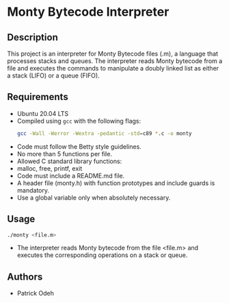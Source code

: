 # Monty Bytecode Interpreter

## Description

This project is an interpreter for Monty Bytecode files (.m), a language that processes stacks and queues. The interpreter reads Monty bytecode from a file and executes the commands to manipulate a doubly linked list as either a stack (LIFO) or a queue (FIFO).

## Requirements

- Ubuntu 20.04 LTS
- Compiled using `gcc` with the following flags:
  ```bash
  gcc -Wall -Werror -Wextra -pedantic -std=c89 *.c -o monty
- Code must follow the Betty style guidelines.
- No more than 5 functions per file.
- Allowed C standard library functions:
- malloc, free, printf, exit
- Code must include a README.md file.
- A header file (monty.h) with function prototypes and include guards is mandatory.
- Use a global variable only when absolutely necessary.

## Usage

```bash
./monty <file.m>
```
- The interpreter reads Monty bytecode from the file <file.m> and executes the corresponding operations on a stack or queue.

## Authors
- Patrick Odeh